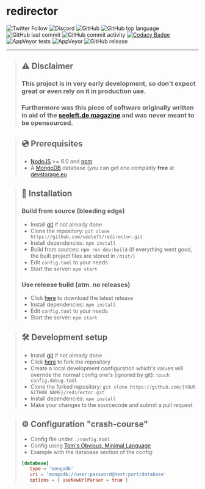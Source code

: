 # redirector
![Twitter Follow](https://img.shields.io/twitter/follow/seeleftmagazin?label=%2Fseeleftmagazin&style=social) ![Discord](https://img.shields.io/discord/600328651124506625?style=social) ![GitHub](https://img.shields.io/github/license/seeleft/redirector) ![GitHub top language](https://img.shields.io/github/languages/top/seeleft/redirector) ![GitHub last commit](https://img.shields.io/github/last-commit/seeleft/redirector) ![GitHub commit activity](https://img.shields.io/github/commit-activity/w/seeleft/redirector) [![Codacy Badge](https://api.codacy.com/project/badge/Grade/c979d5df2f9d4d478058e36ab2e966c5)](https://www.codacy.com/app/syntax-yt/redirector?utm_source=github.com&amp;utm_medium=referral&amp;utm_content=seeleft/redirector&amp;utm_campaign=Badge_Grade) ![AppVeyor tests](https://img.shields.io/appveyor/tests/syntax-yt/redirector) ![AppVeyor](https://img.shields.io/appveyor/ci/syntax-yt/redirector) ![GitHub release](https://img.shields.io/github/release/seeleft/redirector)

---

> ## ⚠️ Disclaimer
> ### This project is in **very early** development, so don't expect great or even rely on it in production use.
> ### Furthermore was this piece of software originally written in aid of the [seeleft.de magazine](https://seeleft.de) and was **never meant to be opensourced**.

> ## 💿 Prerequisites
> - [NodeJS](https://nodejs.org) >= 6.0 and [npm](https://www.npmjs.com)
> - A [MongoDB](https://www.mongodb.com) database (you can get one completly **free** at [devstorage.eu](https://panel.devstorage.eu)

> ## 📲 Installation
> ### Build from source (bleeding edge)
> - Install [git](https://git-scm.com) if not already done
> - Clone the repository: `git clone https://github.com/seeleft/redirector.git`
> - Install dependencies: `npm install`
> - Build from sources: `npm run dev:build` (if everything went good, the built project files are stored in `/dist/`)
> - Edit `config.toml` to your needs
> - Start the server: `npm start`
>
> ### ~~Use release build~~ (atm. no releases)
> - Click [here](https://github.com/seeleft/redirector/releases) to download the latest release
> - Install dependencies: `npm install`
> - Edit `config.toml` to your needs
> - Start the server: `npm start`

> ## 🛠️ Development setup
> - Install [git](https://git-scm.com) if not already done
> - Click [here](https://github.com/seeleft/redirector/fork) to fork the repository
> - Create a local development configuration which's values will override the normal config one's (ignored by git): `touch config.debug.toml`
> - Clone the forked repository: `git clone https://github.com/{YOUR GITHUB NAME}/redirector.git`
> - Install dependencies: `npm install`
> - Make your changes to the sourcecode and submit a pull request

> ## ⚙️ Configuration "crash-course"
> - Config file under `./config.toml`
> - Config using [Tom's Obvious, Minimal Language](https://github.com/toml-lang/toml)
> - Example with the database section of the config:
> ```TOML 
> [database]
>    type = 'mongodb'
>    uri = 'mongodb://user:password@host:port/database'
>    options = { useNewUrlParser = true }